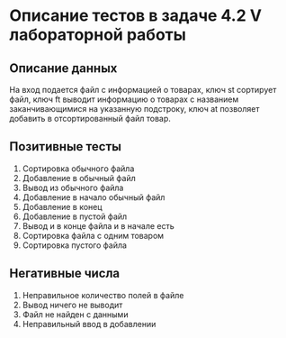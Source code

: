 # Описание тестов в задаче 4.2 V лабораторной работы
## Описание данных
На вход подается файл с информацией о товарах, ключ st сортирует файл, ключ ft выводит информацию о товарах с названием заканчивающимися на указанную подстроку, ключ at позволяет добавить в отсортированный файл товар.
## Позитивные тесты
1. Сортировка обычного файла
2. Добавление в обычный файл
3. Вывод из обычного файла
4. Добавление в начало обычный файл
5. Добавление в конец
6. Добавление в пустой файл
7. Вывод и в конце файла и в начале есть
8. Сортировка файла с одним товаром
9. Сортировка пустого файла
## Негативные числа
1. Неправильное количество полей в файле
2. Вывод ничего не выводит
3. Файл не найден c данными
4. Неправильный ввод в добавлении